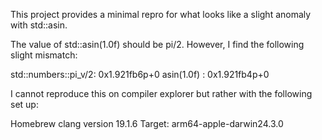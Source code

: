 This project provides a minimal repro for what looks like a slight anomaly with std::asin.

The value of std::asin(1.0f) should be pi/2. However, I find the following slight mismatch:

std::numbers::pi_v<float>/2: 0x1.921fb6p+0
asin(1.0f)                 : 0x1.921fb4p+0

I cannot reproduce this on compiler explorer but rather with the following set up:

Homebrew clang version 19.1.6
Target: arm64-apple-darwin24.3.0
